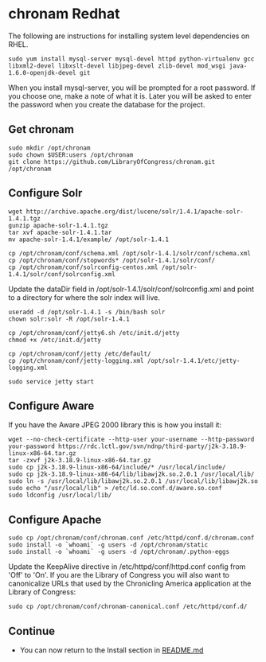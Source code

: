 chronam Redhat
==============

The following are instructions for installing system level dependencies on 
RHEL.

    sudo yum install mysql-server mysql-devel httpd python-virtualenv gcc libxml2-devel libxslt-devel libjpeg-devel zlib-devel mod_wsgi java-1.6.0-openjdk-devel git

When you install mysql-server, you will be prompted for a root password. If 
you choose one, make a note of what it is. Later you will be asked to enter 
the password when you create the database for the project.

Get chronam
-----------

    sudo mkdir /opt/chronam
    sudo chown $USER:users /opt/chronam
    git clone https://github.com/LibraryOfCongress/chronam.git /opt/chronam

Configure Solr
--------------

    wget http://archive.apache.org/dist/lucene/solr/1.4.1/apache-solr-1.4.1.tgz
    gunzip apache-solr-1.4.1.tgz
    tar xvf apache-solr-1.4.1.tar
    mv apache-solr-1.4.1/example/ /opt/solr-1.4.1

    cp /opt/chronam/conf/schema.xml /opt/solr-1.4.1/solr/conf/schema.xml
    cp /opt/chronam/conf/stopwords* /opt/solr-1.4.1/solr/conf/
    cp /opt/chronam/conf/solrconfig-centos.xml /opt/solr-1.4.1/solr/conf/solrconfig.xml

Update the dataDir field in /opt/solr-1.4.1/solr/conf/solrconfig.xml and 
point to a directory for where the solr index will live.

    useradd -d /opt/solr-1.4.1 -s /bin/bash solr
    chown solr:solr -R /opt/solr-1.4.1

    cp /opt/chronam/conf/jetty6.sh /etc/init.d/jetty
    chmod +x /etc/init.d/jetty

    cp /opt/chronam/conf/jetty /etc/default/
    cp /opt/chronam/conf/jetty-logging.xml /opt/solr-1.4.1/etc/jetty-logging.xml

    sudo service jetty start

Configure Aware
---------------

If you have the Aware JPEG 2000 library this is how you install it:

    wget --no-check-certificate --http-user your-username --http-password your-password https://rdc.lctl.gov/svn/ndnp/third-party/j2k-3.18.9-linux-x86-64.tar.gz
    tar -zxvf j2k-3.18.9-linux-x86-64.tar.gz
    sudo cp j2k-3.18.9-linux-x86-64/include/* /usr/local/include/
    sudo cp j2k-3.18.9-linux-x86-64/lib/libawj2k.so.2.0.1 /usr/local/lib/
    sudo ln -s /usr/local/lib/libawj2k.so.2.0.1 /usr/local/lib/libawj2k.so
    sudo echo "/usr/local/lib" > /etc/ld.so.conf.d/aware.so.conf
    sudo ldconfig /usr/local/lib/

Configure Apache
----------------

    sudo cp /opt/chronam/conf/chronam.conf /etc/httpd/conf.d/chronam.conf
    sudo install -o `whoami` -g users -d /opt/chronam/static
    sudo install -o `whoami` -g users -d /opt/chronam/.python-eggs

Update the KeepAlive directive in /etc/httpd/conf/httpd.conf config from 'Off' 
to 'On'. If you are the Library of Congress you will also want to canonicalize 
URLs that used by the Chronicling America application at the Library of Congress:

    sudo cp /opt/chronam/conf/chronam-canonical.conf /etc/httpd/conf.d/


Continue
--------

* You can now return to the Install section in [README.md](https://github.com/LibraryOfCongress/chronam/blob/master/README.md)
